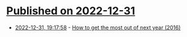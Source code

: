 # [Published on 2022-12-31](index.md)

* [2022-12-31, 19:17:58](https://news.ycombinator.com/item?id=34199696) - [How to get the most out of next year (2016)](https://alexvermeer.com/8760hours/)
